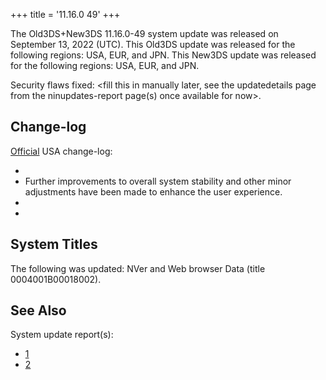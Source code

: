 +++
title = '11.16.0 49'
+++

The Old3DS+New3DS 11.16.0-49 system update was released on September 13,
2022 (UTC). This Old3DS update was released for the following regions:
USA, EUR, and JPN. This New3DS update was released for the following
regions: USA, EUR, and JPN.

Security flaws fixed: \<fill this in manually later, see the
updatedetails page from the ninupdates-report page(s) once available for
now\>.

## Change-log

[Official](https://en-americas-support.nintendo.com/app/answers/detail/a_id/231/~/system-menu-update-history)
USA change-log:

-
- Further improvements to overall system stability and other minor
  adjustments have been made to enhance the user experience.
-
-

## System Titles

The following was updated: NVer and Web browser Data (title
0004001B00018002).

## See Also

System update report(s):

- [1](https://yls8.mtheall.com/ninupdates/reports.php?date=2022-09-13_00-00-33&sys=ctr)
- [2](https://yls8.mtheall.com/ninupdates/reports.php?date=2022-09-13_00-00-39&sys=ktr)